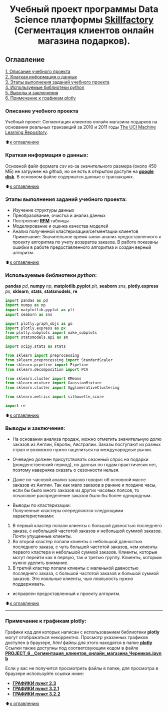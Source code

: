# <center> Учебный проект программы Data Science платформы [Skillfactory](http://skillfactory.ru) (Сегментация клиентов онлайн магазина подарков). </center>

## Оглавление  
[1. Описание учебного проекта](https://github.com/Cherant1976/SF_Customer_Segmentation_Project#Описание-учебного-проекта)   
[2. Краткая информация о данных](https://github.com/Cherant1976/SF_Customer_Segmentation_Project#Краткая-информация-о-данных)  
[3. Этапы выполнения заданий учебного проекта](https://github.com/Cherant1976/SF_Customer_Segmentation_Project#Этапы-выполнения-заданий-учебного-проекта)  
[4. Используемые библиотеки python](https://github.com/Cherant1976/SF_Customer_Segmentation_Project#Используемые-библиотеки-python)  
[5. Выводы и заключения](https://github.com/Cherant1976/SF_Customer_Segmentation_Project#Выводы-и-заключения)  
[6. Примечание к графикам plotly](https://github.com/Cherant1976/SF_Customer_Segmentation_Project#Примечание-к-графикам-plotly) 

### Описание учебного проекта    
Учебный проект: Сегментация клиентов онлайн магазина подарков на основании реальных транзакций за 2010 и 2011 годы [The UCI Machine Learning Repository](http://archive.ics.uci.edu/ml/index.php).

:arrow_up:[к оглавлению](https://github.com/Cherant1976/SF_Customer_Segmentation_Project#Оглавление)


### Краткая информация о данных:
Основной файл формата *csv* из-за значительного размера (около 450 МБ) не загружен на *github*, но он есть в открытом доступе на [**google disk**](https://drive.google.com/file/d/1aXc3Q5EgGfGGNq0DLYewLZSJbIvlLiN0/view?usp=sharing). В основном файле содержатся данные о транзакциях.

  
:arrow_up:[к оглавлению](https://github.com/Cherant1976/SF_Customer_Segmentation_Project#Оглавление)

### Этапы выполнения заданий учебного проекта:  
- Изучение структуры данных
- Преобразование, очистка и анализ данных
- Построение [**RFM**](https://www.investopedia.com/terms/r/rfm-recency-frequency-monetary-value.asp) таблицы
- Моделирование и оценка качества моделей
- Анализ полученной кластеризации/сегментации клиентов
  Примечание:
  Значительное время занял анализ предоставленного к проекту алгоритма по учету возвратов заказов.
  В работе показаны ошибки в работе предоставленного алгоритма и создан верный алгоритм.

:arrow_up:[к оглавлению](https://github.com/Cherant1976/SF_Customer_Segmentation_Project#Оглавление)


### Используемые библиотеки *python*:  
**pandas** *pd*, **numpy** *np*, **matplotlib.pyplot** *plt*, **seaborn** *sns*, **plotly.express** *px*, **sklearn**, **stats**, **statsmodels**, **re**
```python
import pandas as pd
import numpy as np
import matplotlib.pyplot as plt
import seaborn as sns

import plotly.graph_objs as go
import plotly.express as px
from plotly.subplots import make_subplots
import statsmodels.api as sm

import scipy.stats as stats

from sklearn import preprocessing
from sklearn.preprocessing import StandardScaler
from sklearn.pipeline import Pipeline
from sklearn.decomposition import PCA

from sklearn.cluster import KMeans
from sklearn.mixture import GaussianMixture
from sklearn.cluster import AgglomerativeClustering

from sklearn.metrics import silhouette_score

import re
```

:arrow_up:[к оглавлению](https://github.com/Cherant1976/SF_Customer_Segmentation_Project#Оглавление)


### Выводы и заключения: 
+ На основании анализа продаж, можно отметить значительную долю заказов из Англии, Европы, Австралии. Заказы поступают из разных стран и возможно нужно нацелиться на международные рынки.
+ Очевидно должен присутствовать сезонный спрос на подарки (рожденственский период), но данных по годам практтически нет, поэтому наверняка сказать о сезонности нельзя.
+ Даже по-часовой анализ заказов говорит об основной массе заказов из Англии. Так как мало заказов в ранние и поздние часы, если бы было много заказов из других часовых поясов, то почасовое распределение заказов было бы более однородным.

+ Выводы по кластеризации:\
    Полученные кластеры опередляются следующими характеристиками:
 1. В первый кластер попали клиенты с большой давностью последнего заказа, с небольшой частотой заказов и небольшой суммой заказов. Почти упущенные клиенты.
 2. Во второй кластер попали клиенты с небольшой давностью последнего заказа, с чуть большей частотой заказов, чем клиенты первого кластера и небольшой суммой заказов. Клиенты, которые могут перейти как в первую, так и третью группу. Клиенты, которым нужно уделить внимание.
 3. В третий кластер попали клиенты  с маленькой давностью последнего заказа, с большой частотой заказов и большой суммой заказов. Это лояльные клиенты, чью лояльность нужно поддерживать.
 
* исправлен предоставленный к проекту алгоритм.

:arrow_up:[к оглавлению](https://github.com/Cherant1976/SF_Customer_Segmentation_Project#Оглавление)


---
### Примечание к графикам **plotly**:  
Графики код для которых написан с использованием библиотеки **plotly** могут отображаться некорректно. Просмотр указанных графиков доступен в браузере, *html* файлы для этого находятся в папке [**plotly**](https://github.com/Cherant1976/SF_Customer_Segmentation_Project/tree/master/plotly)
Ссылки также доступны под соответсвующим кодом в файле [**PROJECT_6__Сегментация_клиентов_онлайн_магазина_Черников.ipynb**](https://github.com/Cherant1976/SF_Customer_Segmentation_Project/blob/master/PROJECT_6__Сегментация_клиентов_онлайн_магазина_Черников.ipynb)

Если у вас не получится просмотреть файлы в папке, для просмотра в  браузере используйте ссылки ниже:
- [**ГРАФИКИ пункт 2.3**](https://htmlpreview.github.io/?https://github.com/Cherant1976/SF_Customer_Segmentation_Project/blob/master/plotly/boxplot_rfm.html)
- [**ГРАФИКИ пункт 3.2.1**](https://htmlpreview.github.io/?https://github.com/Cherant1976/SF_Customer_Segmentation_Project/blob/master/plotly/scatter_3d_rfm.html)
- [**ГРАФИКИ пункт 3.2.2**](https://htmlpreview.github.io/?https://github.com/Cherant1976/SF_Customer_Segmentation_Project/blob/master/plotly/cluster_profile_rfm.html)

:arrow_up:[к оглавлению](https://github.com/Cherant1976/SF_Customer_Segmentation_Project#Оглавление)

